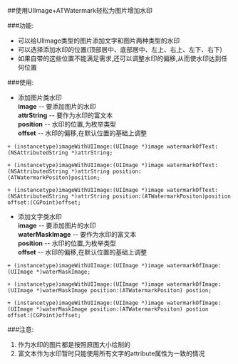 ##使用UIImage+ATWatermark轻松为图片增加水印

###功能:
- 可以给UIImage类型的图片添加文字和图片两种类型的水印
- 可以选择添加水印的位置(顶部居中、底部居中、左上、右上、左下、右下)
- 如果自带的这些位置不能满足需求,还可以调整水印的偏移,从而使水印达到任何位置

###使用:

- 添加图片类水印<br>
  **image**      -- 要添加图片的水印<br>
  **attrString** -- 要作为水印的富文本<br>
  **position**   -- 水印的位置,为枚举类型<br>
  **offset**     -- 水印的偏移,在默认位置的基础上调整
```objc
+ (instancetype)imageWithUIImage:(UIImage *)image watermarkOfText:(NSAttributedString *)attrString;

+ (instancetype)imageWithUIImage:(UIImage *)image watermarkOfText:(NSAttributedString *)attrString position:(ATWatermarkPositon)position;

+ (instancetype)imageWithUIImage:(UIImage *)image watermarkOfText:(NSAttributedString *)attrString position:(ATWatermarkPositon)position offset:(CGPoint)offset;
```

- 添加文字类水印<br>
  **image**          -- 要添加图片的水印<br>
  **waterMaskImage** -- 要作为水印的富文本<br>
  **position**       -- 水印的位置,为枚举类型<br>
  **offset**         -- 水印的偏移,在默认位置的基础上调整
```objc
+ (instancetype)imageWithUIImage:(UIImage *)image watermarkOfImage:(UIImage *)waterMaskImage;

+ (instancetype)imageWithUIImage:(UIImage *)image watermarkOfImage:(UIImage *)waterMaskImage position:(ATWatermarkPositon) postion;

+ (instancetype)imageWithUIImage:(UIImage *)image watermarkOfImage:(UIImage *)waterMaskImage position:(ATWatermarkPositon) postion offset:(CGPoint)offset;
```
###注意:
1. 作为水印的图片都是按照原图大小绘制的
2. 富文本作为水印暂时只能使用所有文字的attribute属性为一致的情况
